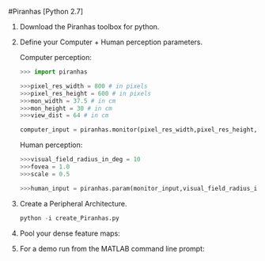 #Piranhas [Python 2.7]

1. Download the Piranhas toolbox for python.

2. Define your Computer + Human perception parameters.

	Computer perception:
	```python
	>>> import piranhas

	>>>pixel_res_width = 800 # in pixels
	>>>pixel_res_height = 600 # in pixels
	>>>mon_width = 37.5 # in cm
	>>>mon_height = 30 # in cm
	>>>view_dist = 64 # in cm

	computer_input = piranhas.monitor(pixel_res_width,pixel_res_height,mon_width,mon_height,view_dist)
	```

	Human perception:
	```python
	>>>visual_field_radius_in_deg = 10
	>>>fovea = 1.0
	>>>scale = 0.5

	>>>human_input = piranhas.param(monitor_input,visual_field_radius_in_deg,fovea,scale)
	```
3. Create a Peripheral Architecture.

	```python
	python -i create_Piranhas.py
	```
4. Pool your dense feature maps:

5. For a demo run from the MATLAB command line prompt:
